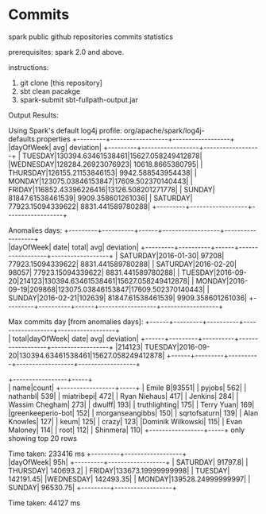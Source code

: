 # Commits
spark public github repositories commits statistics

prerequisites:
spark 2.0 and above.

instructions:
1. git clone [this repository]
2. sbt clean pacakge
3. spark-submit sbt-fullpath-output.jar

Output Results:

Using Spark's default log4j profile: org/apache/spark/log4j-defaults.properties
+---------+------------------+------------------+                               
|dayOfWeek|               avg|         deviation|
+---------+------------------+------------------+
|  TUESDAY|130394.63461538461|15627.058249412878|
|WEDNESDAY|128284.26923076923|  10618.8665380795|
| THURSDAY|126155.21153846153| 9942.588543954438|
|   MONDAY|123075.03846153847|17609.502370140443|
|   FRIDAY|116852.43396226416|13126.508201271778|
|   SUNDAY| 81847.61538461539| 9909.358601261036|
| SATURDAY| 77923.15094339622| 8831.441589780288|
+---------+------------------+------------------+

Anomalies days:
+---------+----------+------+------------------+------------------+             
|dayOfWeek|      date| total|               avg|         deviation|
+---------+----------+------+------------------+------------------+
| SATURDAY|2016-01-30| 97208| 77923.15094339622| 8831.441589780288|
| SATURDAY|2016-02-20| 98057| 77923.15094339622| 8831.441589780288|
|  TUESDAY|2016-09-20|214123|130394.63461538461|15627.058249412878|
|   MONDAY|2016-09-19|209868|123075.03846153847|17609.502370140443|
|   SUNDAY|2016-02-21|102639| 81847.61538461539| 9909.358601261036|
+---------+----------+------+------------------+------------------+

Max commits day [from anomalies days]:
+------+---------+----------+------------------+------------------+             
| total|dayOfWeek|      date|               avg|         deviation|
+------+---------+----------+------------------+------------------+
|214123|  TUESDAY|2016-09-20|130394.63461538461|15627.058249412878|
+------+---------+----------+------------------+------------------+

+-----------------+-----+                                                       
|             name|count|
+-----------------+-----+
|          Emile B|93551|
|           pyjobs|  562|
|         nathanbl|  539|
|       miatribepi|  472|
|     Ryan Niehaus|  417|
|          Jenkins|  284|
|   Wassim Chegham|  273|
|           dwulff|  193|
|    truthlighting|  175|
|       Terry Yuan|  169|
|greenkeeperio-bot|  152|
|  morganseangibbs|  150|
|     sqrtofsaturn|  139|
|     Alan Knowles|  127|
|             keum|  125|
|            crazy|  123|
|Dominik Wilkowski|  115|
|     Evan Maloney|  114|
|             root|  112|
|         Shinmera|  110|
+-----------------+-----+
only showing top 20 rows

Time taken: 233416 ms
+---------+------------------+                                                  
|dayOfWeek|               95h|
+---------+------------------+
| SATURDAY|           91797.8|
| THURSDAY|          140693.2|
|   FRIDAY|133673.19999999998|
|  TUESDAY|         142191.45|
|WEDNESDAY|         142493.35|
|   MONDAY|139528.24999999997|
|   SUNDAY|          96530.75|
+---------+------------------+

Time taken: 44127 ms
